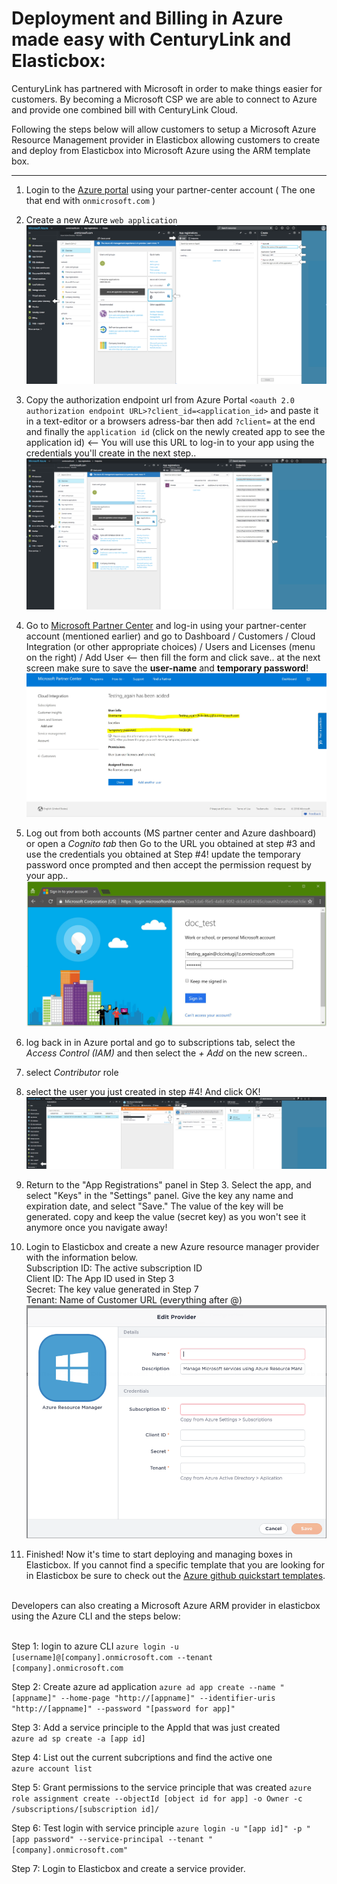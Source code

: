 

# Deployment and Billing in Azure made easy with CenturyLink and Elasticbox:

CenturyLink has partnered with Microsoft in order to make things easier for customers. By becoming a Microsoft CSP we are able to connect to Azure and provide one combined bill with CenturyLink Cloud.

Following the steps below will allow customers to setup a Microsoft Azure Resource Management provider in Elasticbox allowing customers to create and deploy from Elasticbox into Microsoft Azure using the ARM template box.

___
1. Login to the [Azure portal](https://portal.azure.com/) using your partner-center account ( The one that end with `onmicrosoft.com` )

2. Create a new Azure `web application` 
![alt text](https://github.com/amwatson1s/kb/blob/master/kb_for_elasticbox/portal.png?raw=true "Logo Title Text 1")

3. Copy the authorization endpoint url from Azure Portal `<oauth 2.0 authorization endpoint URL>?client_id=<application_id>` and paste it in a text-editor or a browsers adress-bar then add `?client=` at the end and finally the `application id` (click on the newly created app to see the application id) <-- You will use this URL to log-in to your app using the credentials you'll create in the next step..
![alt text](https://github.com/amwatson1s/kb/blob/master/kb_for_elasticbox/portal2.png?raw=true)

4. Go to [Microsoft Partner Center](https://partnercenter.microsoft.com) and log-in using your partner-center account (mentioned earlier) and go to Dashboard / Customers / Cloud Integration (or other appropriate choices) / Users and Licenses (menu on the right) / Add User <-- then fill the form and click save.. at the next screen make sure to save the **user-name** and **temporary password**!
![alt text](https://github.com/amwatson1s/kb/blob/master/kb_for_elasticbox/creating_customer.JPG?raw=true)

5. Log out from both accounts (MS partner center and Azure dashboard) or open a *Cognito tab* then Go to the URL you obtained at step #3 and use the credentials you obtained at Step #4! update the temporary password once prompted and then accept the permission request by your app..
![alt text](https://github.com/amwatson1s/kb/blob/master/kb_for_elasticbox/log_in_01.JPG?raw=true)


6. log back in in Azure portal and go to subscriptions tab, select the *Access Control (IAM)* and then select the *+ Add* on the new screen..
 1. select *Contributor* role
 2. select the user you just created in step #4!
And click OK!
![alt text](https://github.com/amwatson1s/kb/blob/master/kb_for_elasticbox/portal4.png?raw=true)

7. Return to the "App Registrations" panel in Step 3. Select the app, and select "Keys" in the "Settings" panel. Give the key any name and expiration date, and select "Save." The value of the key will be generated. copy and keep the value (secret key) as you won't see it anymore once you navigate away!

8. Login to Elasticbox and create a new Azure resource manager provider with the information below.<br>
Subscription ID: The active subscription ID<br>
Client ID: The App ID used in Step 3<br>
Secret: The key value generated in Step 7<br>
Tenant: Name of Customer URL (everything after @)<br>
![alt text](https://github.com/amwatson1s/kb/blob/master/kb_for_elasticbox/eb.png?raw=true)

9. Finished! Now it's time to start deploying and managing boxes in Elasticbox. If you cannot find a specific template that you are looking for in Elasticbox be sure to check out the [Azure github quickstart templates](https://github.com/Azure/azure-quickstart-templates).<br><br>

Developers can also creating a Microsoft Azure ARM provider in elasticbox using the Azure CLI and the steps below:<br><br>

Step 1: login to azure CLI
`azure login -u [username]@[company].onmicrosoft.com --tenant [company].onmicrosoft.com`

Step 2: Create azure ad application
`azure ad app create --name "[appname]" --home-page "http://[appname]" --identifier-uris "http://[appname]" --password "[password for app]"`

Step 3: Add a service principle to the AppId that was just created<br>
`azure ad sp create -a [app id]`

Step 4: List out the current subcriptions and find the active one<br>
`azure account list`

Step 5: Grant permissions to the service principle that was created
`azure role assignment create --objectId [object id for app] -o Owner -c /subscriptions/[subscription id]/`

Step 6: Test login with service principle
`azure login -u "[app id]" -p "[app password" --service-principal --tenant "[company].onmicrosoft.com"`

Step 7: Login to Elasticbox and create a service provider.

